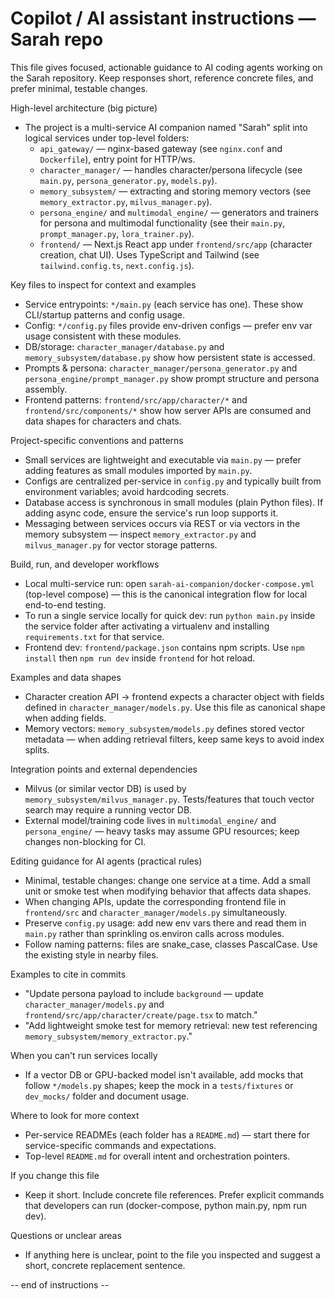 <!-- Generated/updated by AI assistant. Please review and iterate. -->
# Copilot / AI assistant instructions — Sarah repo

This file gives focused, actionable guidance to AI coding agents working on the Sarah repository. Keep responses short, reference concrete files, and prefer minimal, testable changes.

High-level architecture (big picture)
- The project is a multi-service AI companion named "Sarah" split into logical services under top-level folders:
  - `api_gateway/` — nginx-based gateway (see `nginx.conf` and `Dockerfile`), entry point for HTTP/ws.
  - `character_manager/` — handles character/persona lifecycle (see `main.py`, `persona_generator.py`, `models.py`).
  - `memory_subsystem/` — extracting and storing memory vectors (see `memory_extractor.py`, `milvus_manager.py`).
  - `persona_engine/` and `multimodal_engine/` — generators and trainers for persona and multimodal functionality (see their `main.py`, `prompt_manager.py`, `lora_trainer.py`).
  - `frontend/` — Next.js React app under `frontend/src/app` (character creation, chat UI). Uses TypeScript and Tailwind (see `tailwind.config.ts`, `next.config.js`).

Key files to inspect for context and examples
- Service entrypoints: `*/main.py` (each service has one). These show CLI/startup patterns and config usage.
- Config: `*/config.py` files provide env-driven configs — prefer env var usage consistent with these modules.
- DB/storage: `character_manager/database.py` and `memory_subsystem/database.py` show how persistent state is accessed.
- Prompts & persona: `character_manager/persona_generator.py` and `persona_engine/prompt_manager.py` show prompt structure and persona assembly.
- Frontend patterns: `frontend/src/app/character/*` and `frontend/src/components/*` show how server APIs are consumed and data shapes for characters and chats.

Project-specific conventions and patterns
- Small services are lightweight and executable via `main.py` — prefer adding features as small modules imported by `main.py`.
- Configs are centralized per-service in `config.py` and typically built from environment variables; avoid hardcoding secrets.
- Database access is synchronous in small modules (plain Python files). If adding async code, ensure the service's run loop supports it.
- Messaging between services occurs via REST or via vectors in the memory subsystem — inspect `memory_extractor.py` and `milvus_manager.py` for vector storage patterns.

Build, run, and developer workflows
- Local multi-service run: open `sarah-ai-companion/docker-compose.yml` (top-level compose) — this is the canonical integration flow for local end-to-end testing.
- To run a single service locally for quick dev: run `python main.py` inside the service folder after activating a virtualenv and installing `requirements.txt` for that service.
- Frontend dev: `frontend/package.json` contains npm scripts. Use `npm install` then `npm run dev` inside `frontend` for hot reload.

Examples and data shapes
- Character creation API -> frontend expects a character object with fields defined in `character_manager/models.py`. Use this file as canonical shape when adding fields.
- Memory vectors: `memory_subsystem/models.py` defines stored vector metadata — when adding retrieval filters, keep same keys to avoid index splits.

Integration points and external dependencies
- Milvus (or similar vector DB) is used by `memory_subsystem/milvus_manager.py`. Tests/features that touch vector search may require a running vector DB.
- External model/training code lives in `multimodal_engine/` and `persona_engine/` — heavy tasks may assume GPU resources; keep changes non-blocking for CI.

Editing guidance for AI agents (practical rules)
- Minimal, testable changes: change one service at a time. Add a small unit or smoke test when modifying behavior that affects data shapes.
- When changing APIs, update the corresponding frontend file in `frontend/src` and `character_manager/models.py` simultaneously.
- Preserve `config.py` usage: add new env vars there and read them in `main.py` rather than sprinkling os.environ calls across modules.
- Follow naming patterns: files are snake_case, classes PascalCase. Use the existing style in nearby files.

Examples to cite in commits
- "Update persona payload to include `background` — update `character_manager/models.py` and `frontend/src/app/character/create/page.tsx` to match."
- "Add lightweight smoke test for memory retrieval: new test referencing `memory_subsystem/memory_extractor.py`."

When you can't run services locally
- If a vector DB or GPU-backed model isn't available, add mocks that follow `*/models.py` shapes; keep the mock in a `tests/fixtures` or `dev_mocks/` folder and document usage.

Where to look for more context
- Per-service READMEs (each folder has a `README.md`) — start there for service-specific commands and expectations.
- Top-level `README.md` for overall intent and orchestration pointers.

If you change this file
- Keep it short. Include concrete file references. Prefer explicit commands that developers can run (docker-compose, python main.py, npm run dev).

Questions or unclear areas
- If anything here is unclear, point to the file you inspected and suggest a short, concrete replacement sentence.

-- end of instructions --
